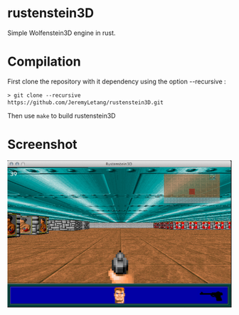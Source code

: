 rustenstein3D
=============

Simple Wolfenstein3D engine in rust.

Compilation
===========

First clone the repository with it dependency using the option --recursive :


```Shell
> git clone --recursive https://github.com/JeremyLetang/rustenstein3D.git
```

Then use `make` to build rustenstein3D

Screenshot
==========
![rustenstein screenshot](img/screen.png "rustenstein3D screenshot")
